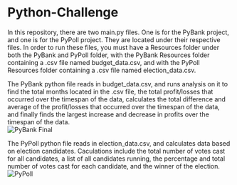 # Python-Challenge
In this repository, there are two main.py files.  One is for the PyBank project, and one is for the PyPoll project.  They are located under their respective files. In order to run these files, you must have a Resources folder under both the PyBank and PyPoll folder, with the PyBank Resources folder containing a .csv file named budget_data.csv, and with the PyPoll Resources folder containing a .csv file named election_data.csv.  

The PyBank python file reads in budget_data.csv, and runs analysis on it to find the total months located in the .csv file, the total profit/losses that occurred over the timespan of the data, calculates the total difference and average of the profit/losses that occurred over the timespan of the data, and finally finds the largest increase and decrease in profits over the timespan of the data.  
![PyBank Final](https://github.com/aliciahlavac/Python-Challenge/assets/127240852/3f0dada9-3d77-4395-9b09-2e4f188c2c35)


The PyPoll python file reads in election_data.csv, and calculates data based on election candidates.  Caculations include the total number of votes cast for all candidates, a list of all candidates running, the percentage and total number of votes cast for each candidate, and the winner of the election.  
![PyPoll](https://github.com/aliciahlavac/Python-Challenge/assets/127240852/6d9ac809-a833-43ae-bf79-234dce9b23e2)

